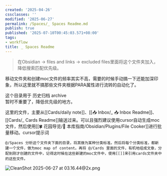 ```yaml
---
created: '2025-04-26'
cssclasses: ''
modified: '2025-06-27'
permalink: /Spaces/_ Spaces Readme.md
publish: true
published: '2025-07-10T00:45:03.571+08:00'
tags:
- workflow
title: _ Spaces Readme
---
```

> 在Obsidian -> files and links -> excluded files里面将这个文件夹加入，降低搜索匹配优先级。

移动文件夹和创建moc文件的频率其实不高，需要的时候手动搞一下还能加深印象，所以这里就不搞那些文件夹根据PARA属性进行流转的自动化了。

这个目录用于 历史归档 archive  
暂时不重要了，降低优先级的地方。

这里的文件，主要从[[Cards/daily note]]、[[📥 Inbox/_ 📥 Inbox Readme]]、[[Cards/_ Cards Readme]]输送过来。可以且强烈建议使用cursor自动生成moc文件，然后使用[[🍀 花园导览/🧰 本库指南/Obsidian/Plugins/File Cooker]]进行批量移动。cursor提示词

```
@/Spaces 分析这个文件夹下面的目录，将其做为某种分类标准。然后将每个分类标准，都新建一个文件，做为moc map of content。再将 @/Cards 里面的文件，有机地组成文章，分配到刚才创建的文件中，记得这时候在这些新建的moc文件中，使用[[]]来引用cards文件夹中的这些文件。
```

![CleanShot 2025-06-27 at 03.16.44@2x.png](https://pub-pic.oldwinter.top/2025/06/086ea5cf39e36bbe925b83185e48e8b2.png)
